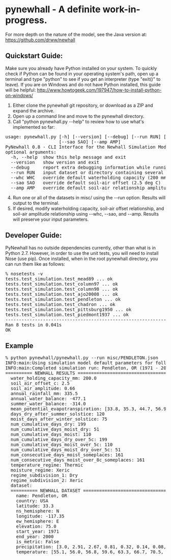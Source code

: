 # pynewhall - A definite work-in-progress.

For more depth on the nature of the model, see the Java version at: https://github.com/drww/newhall

## Quickstart Guide:

Make sure you already have Python installed on your system.  To quickly check if Python can be found in your operating system's path, open up a terminal and type "python" to see if you get an interpreter (type "exit()" to leave).  If you are on Windows and do not have Python installed, this guide will be helpful: http://www.howtogeek.com/197947/how-to-install-python-on-windows/

1. Either clone the pynewhall git repository, or download as a ZIP and expand the archive.
2. Open up a command line and move to the pynewhall directory.
3. Call "python pynewhall.py --help" to review how to use what's implemented so far:
<pre>
usage: pynewhall.py [-h] [--version] [--debug] [--run RUN] [--whc WHC]
                    [--sao SAO] [--amp AMP]
PyNewhall 0.8 - CLI Interface for the Newhall Simulation Model
optional arguments:
  -h, --help  show this help message and exit
  --version   show version and exit
  --debug     report extra debugging information while running
  --run RUN   input dataset or directory containing several datasets
  --whc WHC   override default waterholding capacity (200 mm)
  --sao SAO   override default soil-air offset (2.5 deg C)
  --amp AMP   override default soil-air relationship amplitude (0.66)
</pre>
4. Run one or all of the datasets in misc/ using the --run option.  Results will output to the terminal.
5. If desired, modify waterholding capacity, soil-air offset relationship, and soil-air amplitude relationship using --whc, --sao, and --amp.  Results will preserve your input parameters.

## Developer Guide:

PyNewhall has no outside dependencies currently, other than what is in Python 2.7.  However, in order to use the unit tests, you will need to install Nose (use pip).  Once installed, when in the root pynewhall directory, you can run them like as follows:

<pre>
% nosetests -v
tests.test_simulation.test_mead89 ... ok
tests.test_simulation.test_column97 ... ok
tests.test_simulation.test_column98 ... ok
tests.test_simulation.test_ajo20008 ... ok
tests.test_simulation.test_pendleton ... ok
tests.test_simulation.test_chadron ... ok
tests.test_simulation.test_pittsburg1950 ... ok
tests.test_simulation.test_piedmont1937 ... ok
----------------------------------------------------------------------
Ran 8 tests in 0.041s
OK
</pre>

## Example

<pre>
% python pynewhall/pynewhall.py --run misc/PENDLETON.json
INFO:main:Using simulation model default parameters for following simulation runs.
INFO:main:Completed simulation run: Pendleton, OR (1971 - 2000)
========== NEWHALL RESULTS ===============================================
  water_holding_capacity_mm: 200.0
  soil_air_offset_c: 2.5
  soil_air_amplitude: 0.66
  annual_rainfall_mm: 335.5
  annual_water_balance: -477.1
  summer_water_balance: -314.0
  mean_potential_evapotranspiration: [33.8, 35.3, 44.7, 56.9, 77.2, 93.1, 113.3, 113.6, 96.1, 70.8, 44.5, 33.2]
  days_dry_after_summer_solstice: 120
  moist_days_after_winter_solstice: 75
  num_cumulative_days_dry: 199
  num_cumulative_days_moist_dry: 51
  num_cumulative_days_moist: 110
  num_cumulative_days_dry_over_5c: 199
  num_cumulative_days_moist_over_5c: 110
  num_cumulative_days_moist_dry_over_5c: 51
  num_consecutive_days_moist_someplaces: 161
  num_consecutive_days_moist_over_8c_someplaces: 161
  temperature_regime: Thermic
  moisture_regime: Xeric
  regime_subdivision_1: Dry
  regime_subdivision_2: Xeric
  dataset:
  ========== NEWHALL DATASET ===============================================
    name: Pendleton, OR
    country: USA
    latitude: 33.3
    ns_hemisphere: N
    longitude: -117.35
    ew_hemisphere: E
    elevation: 75.0
    start_year: 1971
    end_year: 2000
    is_metric: False
    precipitation: [3.0, 2.91, 2.67, 0.81, 0.32, 0.14, 0.08, 0.02, 0.14, 0.46, 0.93, 1.73]
    temperature: [55.1, 56.0, 56.8, 59.6, 63.3, 66.7, 70.5, 71.9, 70.6, 65.5, 59.1, 55.2]
</pre>

